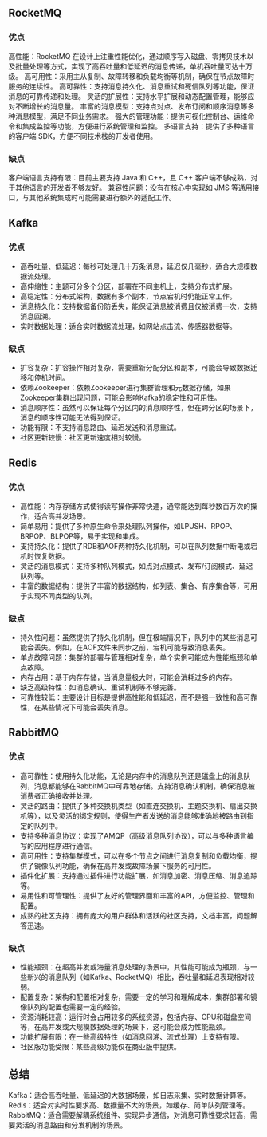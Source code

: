 ## RocketMQ
### 优点
高性能：RocketMQ 在设计上注重性能优化，通过顺序写入磁盘、零拷贝技术以及批量处理等方式，实现了高吞吐量和低延迟的消息传递，单机吞吐量可达十万级。
高可用性：采用主从复制、故障转移和负载均衡等机制，确保在节点故障时服务的连续性。
高可靠性：支持消息持久化、消息重试和死信队列等功能，保证消息的可靠传递和处理。
灵活的扩展性：支持水平扩展和动态配置管理，能够应对不断增长的消息量。
丰富的消息模型：支持点对点、发布订阅和顺序消息等多种消息模型，满足不同业务需求。
强大的管理功能：提供可视化控制台、运维命令和集成监控等功能，方便进行系统管理和监控。
多语言支持：提供了多种语言的客户端 SDK，方便不同技术栈的开发者使用。

### 缺点
客户端语言支持有限：目前主要支持 Java 和 C++，且 C++ 客户端不够成熟，对于其他语言的开发者不够友好。
兼容性问题：没有在核心中实现如 JMS 等通用接口，与其他系统集成时可能需要进行额外的适配工作。

## Kafka
### 优点

- 高吞吐量、低延迟：每秒可处理几十万条消息，延迟仅几毫秒，适合大规模数据流处理。
- 高伸缩性：主题可分多个分区，部署在不同主机上，支持分布式扩展。
- 高稳定性：分布式架构，数据有多个副本，节点宕机时仍能正常工作。
- 消息持久化：支持数据备份防丢失，能保证消息被消费且仅被消费一次，支持消息回溯。
- 实时数据处理：适合实时数据流处理，如网站点击流、传感器数据等。

### 缺点

- 扩容复杂：扩容操作相对复杂，需要重新分配分区和副本，可能会导致数据迁移和停机时间。
- 依赖Zookeeper：依赖Zookeeper进行集群管理和元数据存储，如果Zookeeper集群出现问题，可能会影响Kafka的稳定性和可用性。
- 消息顺序性：虽然可以保证每个分区内的消息顺序性，但在跨分区的场景下，消息的顺序性可能无法得到保证。
- 功能有限：不支持消息路由、延迟发送和消息重试。
- 社区更新较慢：社区更新速度相对较慢。

## Redis
### 优点

- 高性能：内存存储方式使得读写操作非常快速，通常能达到每秒数百万次的操作，适合高并发场景。
- 简单易用：提供了多种原生命令来处理队列操作，如LPUSH、RPOP、BRPOP、BLPOP等，易于实现和集成。
- 支持持久化：提供了RDB和AOF两种持久化机制，可以在队列数据中断电或宕机时恢复数据。
- 灵活的消息模式：支持多种队列模式，如点对点模式、发布/订阅模式、延迟队列等。
- 丰富的数据结构：提供了丰富的数据结构，如列表、集合、有序集合等，可用于实现不同类型的队列。

### 缺点

- 持久性问题：虽然提供了持久化机制，但在极端情况下，队列中的某些消息可能会丢失。例如，在AOF文件未同步之前，宕机可能导致消息丢失。
- 单点故障问题：集群的部署与管理相对复杂，单个实例可能成为性能瓶颈和单点故障。
- 内存占用：基于内存存储，当消息量极大时，可能会消耗过多的内存。
- 缺乏高级特性：如消息确认、重试机制等不够完善。
- 可靠性较低：主要设计目标是提供高性能和低延迟，而不是强一致性和高可靠性，在某些情况下可能会丢失消息。

## RabbitMQ
### 优点

- 高可靠性：使用持久化功能，无论是内存中的消息队列还是磁盘上的消息队列，消息都能够在RabbitMQ中可靠地存储。支持消息确认机制，确保消息被消费者正确接收并处理。
- 灵活的路由：提供了多种交换机类型（如直连交换机、主题交换机、扇出交换机等），以及灵活的绑定规则，使得生产者发送的消息能够准确地被路由到指定的队列中。
- 支持多种消息协议：实现了AMQP（高级消息队列协议），可以与多种语言编写的应用程序进行通信。
- 高可用性：支持集群模式，可以在多个节点之间进行消息复制和负载均衡，提供了镜像队列功能，确保在高并发或故障场景下服务的可用性。
- 插件化扩展：支持通过插件进行功能扩展，如消息加密、消息压缩、消息追踪等。
- 易用性和可管理性：提供了友好的管理界面和丰富的API，方便监控、管理和配置。
- 成熟的社区支持：拥有庞大的用户群体和活跃的社区支持，文档丰富，问题解答迅速。

### 缺点

- 性能瓶颈：在超高并发或海量消息处理的场景中，其性能可能成为瓶颈，与一些新兴的消息队列（如Kafka、RocketMQ）相比，吞吐量和延迟表现相对较弱。
- 配置复杂：架构和配置相对复杂，需要一定的学习和理解成本，集群部署和镜像队列的配置也需要一定的经验。
- 资源消耗较高：运行时会占用较多的系统资源，包括内存、CPU和磁盘空间等，在高并发或大规模数据处理的场景下，这可能会成为性能瓶颈。
- 功能扩展有限：在一些高级特性（如消息回溯、流式处理）上支持有限。
- 社区版功能受限：某些高级功能仅在商业版中提供。

## 总结

Kafka：适合高吞吐量、低延迟的大数据场景，如日志采集、实时数据计算等。
Redis：适合对实时性要求高、数据量不大的场景，如缓存、简单队列管理等。
RabbitMQ：适合需要解耦系统组件、实现异步通信，对消息可靠性要求较高，需要灵活的消息路由和分发机制的场景。